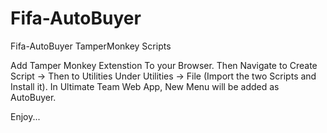 # Fifa-AutoBuyer
Fifa-AutoBuyer TamperMonkey Scripts

Add Tamper Monkey Extenstion To your Browser.
Then Navigate to Create Script -> Then to Utilities
Under Utilities -> File (Import the two Scripts and Install it).
In Ultimate Team Web App, New Menu will be added as AutoBuyer.

Enjoy...

